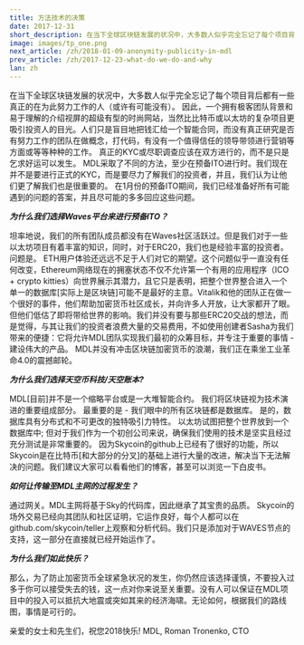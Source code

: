 ```yaml
---
title: 方法技术的决策
date: 2017-12-31
short_description: 在当下全球区块链发展的状况中，大多数人似乎完全忘记了每个项目背后都有一些真正的在为此努力工作的人（或许有可能没有）。
image: images/tp_one.png
next_article: /zh/2018-01-09-anonymity-publicity-in-mdl
prev_article: /zh/2017-12-23-what-do-we-do-and-why
lan: zh
---
```


在当下全球区块链发展的状况中，大多数人似乎完全忘记了每个项目背后都有一些真正的在为此努力工作的人（或许有可能没有）。 因此，一个拥有极客团队背景和易于理解的介绍视屏的超级有型的时尚网站，当然比比特币或以太坊的复杂项目更吸引投资人的目光。人们只是盲目地把钱汇给一个智能合同，而没有真正研究是否有努力工作的团队在做概念，打代码，有没有一个值得信任的领导带领进行营销等方面或等等种种的工作。
真正的KYC或尽职调查应该在双方进行的，而不是只是乞求好运可以发生。
MDL采取了不同的方法，至少在预备ITO进行时。我们现在并不是要进行正式的KYC，而是要尽力了解我们的投资者，并且，我们认为让他们更了解我们也是很重要的。 在1月份的预备ITO期间，我们已经准备好所有可能遇到的问题的答案，并且尽可能的多多回应这些问题。

***为什么我们选择Waves平台来进行预备ITO？***

坦率地说，我们的所有团队成员都没有在Waves社区活跃过。但是我们对于一些以太坊项目有着丰富的知识，同时，对于ERC20，我们也是经验丰富的投资者。问题是。 ETH用户体验还远远不足于人们对它的期望。这个问题似乎一直没有任何改变，Ethereum网络现在的拥塞状态不仅不允许第一个有用的应用程序（ICO + crypto kitties）向世界展示其潜力，且它只是表明，把整个世界整合进入一个单一的数据库[实际上是区块链]可能不是最好的主意。Vitalik和他的团队正在做一个很好的事件，他们帮助加密货币社区成长，并向许多人开放，让大家都开了眼。但他们低估了即将带给世界的影响。我们并没有要与那些ERC20交战的想法，而是觉得，与其让我们的投资者浪费大量的交易费用，不如使用创建者Sasha为我们带来的便捷：它将允许MDL团队实现我们最初的众筹目标，并专注于重要的事情 - 建设伟大的产品。 MDL并没有冲击区块链加密货币的浪潮，我们正在乘坐工业革命4.0的震撼邮轮。

***为什么我们选择天空币科技/天空账本?***

MDL[目前]并不是一个缩略平台或是一大堆智能合约。 我们将区块链视为技术演进的重要组成部分。 最重要的是 - 我们眼中的所有区块链都是数据库。 是的，数据库具有分布式和不可更改的独特吸引力特性。 以太坊试图把整个世界放到一个数据库中; 但对于我们作为一个初创公司来说，确保我们使用的技术是坚实且经过充分测试是非常重要的。 因为Skycoin的github上已经有了很好的功能，所以Skycoin是在比特币[和大部分的分叉]的基础上进行大量的改进，解决当下无法解决的问题。我们建议大家可以看看他们的博客，甚至可以浏览一下白皮书。

***如何让传输至MDL主网的过程发生？***

通过网关。MDL主网将基于Sky的代码库，因此继承了其宝贵的品质。 Skycoin的场外交易已经向其团队和社区证明，它运作良好，每个人都可以在github.com/skycoin/teller上观察和分析代码。我们只是添加对于WAVES节点的支持，这一部分在直接就已经开始运作了。

***为什么我们如此快乐？***

那么，为了防止加密货币全球紧急状况的发生，你仍然应该选择谨慎，不要投入过多于你可以接受失去的钱，这一点对你来说至关重要。没有人可以保证在MDL项目中的投入可以抵抗大地震或突如其来的经济海啸。无论如何，根据我们的路线图，事情是可行的。

亲爱的女士和先生们，祝您2018快乐!
MDL, Roman Tronenko, CTO
